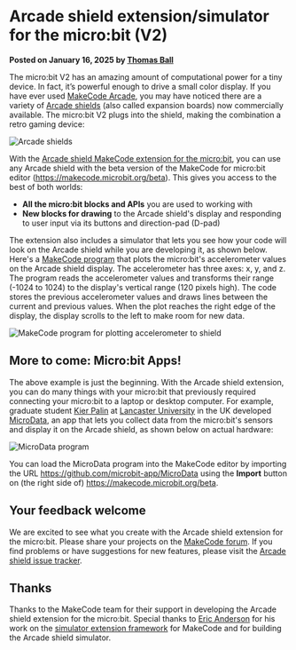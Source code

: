 # Arcade shield extension/simulator for the micro:bit (V2)

**Posted on January 16, 2025 by [Thomas Ball](https://github.com/thomasjball)**

The micro:bit V2 has an amazing amount of computational power for a tiny device. In fact, it’s powerful enough to drive a small color display. If you have ever used [MakeCode Arcade](https://arcade.makecode.com/), you may have noticed there are a variety of [Arcade shields](https://makecode.com/blog/microbit/arcade-shield) (also called expansion boards) now commercially available. The micro:bit V2 plugs into the shield, making the combination a retro gaming device:

![Arcade shields](/static/blog/microbit/arcadeshield-ext-sim/arcadeshields.png)

With the [Arcade shield MakeCode extension for the micro:bit](https://makecode.microbit.org/pkg/microbit-apps/arcadeshield), you can use any Arcade shield with the beta version of the MakeCode for micro:bit editor (https://makecode.microbit.org/beta). This gives you access to the best of both worlds:
-	**All the micro:bit blocks and APIs** you are used to working with
-	**New blocks for drawing** to the Arcade shield's display and responding to user input via its buttons and direction-pad (D-pad)

The extension also includes a simulator that lets you see how your code will look on the Arcade shield while you are developing it, as shown below. Here's a [MakeCode program](https://makecode.microbit.org/beta/#pub:S82867-73191-89330-76938) that plots the micro:bit's accelerometer values on the Arcade shield display. The accelerometer has three axes: x, y, and z. The program reads the accelerometer values and transforms their range (-1024 to 1024) to the display's vertical range (120 pixels high).  The code stores the previous accelerometer values and draws lines between the current and previous values. When the plot reaches the right edge of the display, the display scrolls to the left to make room for new data.

![MakeCode program for plotting accelerometer to shield](/static/blog/microbit/arcadeshield-ext-sim/plot-accelerometer.png)

## More to come: Micro:bit Apps!

The above example is just the beginning. With the Arcade shield extension, you can do many things with your micro:bit that previously required connecting your micro:bit to a laptop or desktop computer. For example, graduate student [Kier Palin](https://github.com/kierpalin) at [Lancaster University](https://www.lancaster.ac.uk/) in the UK developed [MicroData](https://github.com/microbit-app/MicroData), 
an app that lets you collect data from the micro:bit's sensors and display it on the Arcade shield, as shown below on actual hardware:

![MicroData program](/static/blog/microbit/arcadeshield-ext-sim/microdata.png)

You can load the MicroData program into the MakeCode editor by importing the URL https://github.com/microbit-app/MicroData using the **Import** button on (the right side of) https://makecode.microbit.org/beta.

## Your feedback welcome

We are excited to see what you create with the Arcade shield extension for the micro:bit. Please share your projects on the [MakeCode forum](https://forum.makecode.com/). If you find problems or have suggestions for new features, please visit the [Arcade shield issue tracker](https://github.com/microbit-apps/arcadeshield/issues).

## Thanks

Thanks to the MakeCode team for their support in developing the Arcade shield extension for the micro:bit. Special thanks to [Eric Anderson](https://github.com/eanders-ms) for his work on the [simulator extension framework](https://github.com/microsoft/pxt-simx-sample) for MakeCode and for building the Arcade shield simulator.





